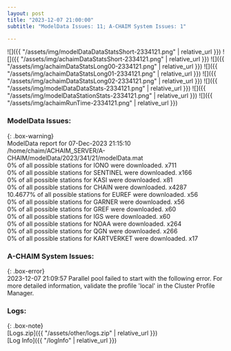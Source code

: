 ```yaml
---
layout: post
title: "2023-12-07 21:00:00"
subtitle: "ModelData Issues: 11; A-CHAIM System Issues: 1"

---
```


![]({{ "/assets/img/modelDataDataStatsShort-2334121.png" | relative_url }})
![]({{ "/assets/img/achaimDataStatsShort-2334121.png" | relative_url }})
![]({{ "/assets/img/achaimDataStatsLong00-2334121.png" | relative_url }})
![]({{ "/assets/img/achaimDataStatsLong01-2334121.png" | relative_url }})
![]({{ "/assets/img/achaimDataStatsLong02-2334121.png" | relative_url }})
![]({{ "/assets/img/modelDataDataStats-2334121.png" | relative_url }})
![]({{ "/assets/img/modelDataStationStats-2334121.png" | relative_url }})
![]({{ "/assets/img/achaimRunTime-2334121.png" | relative_url }})


### ModelData Issues:  
  
{: .box-warning}  
 ModelData report for 07-Dec-2023 21:15:10   
 /home/chaim/ACHAIM_SERVER/A-CHAIM/modelData/2023/341/21/modelData.mat   
 0% of all possible stations for IONO were downloaded. x711   
 0% of all possible stations for SENTINEL were downloaded. x166   
 0% of all possible stations for KASI were downloaded. x81   
 0% of all possible stations for CHAIN were downloaded. x4287   
 10.4677% of all possible stations for EUREF were downloaded. x56   
 0% of all possible stations for GARNER were downloaded. x56   
 0% of all possible stations for GREF were downloaded. x60   
 0% of all possible stations for IGS were downloaded. x60   
 0% of all possible stations for NOAA were downloaded. x264   
 0% of all possible stations for QGN were downloaded. x266   
 0% of all possible stations for KARTVERKET were downloaded. x17   
  
### A-CHAIM System Issues:  
  
{: .box-error}  
2023-12-07 21:09:57 Parallel pool failed to start with the following error. For more detailed information, validate the profile 'local' in the Cluster Profile Manager.  

### Logs:  
  
{: .box-note}  
[Logs.zip]({{ "/assets/other/logs.zip" | relative_url }})  
[Log Info]({{ "/logInfo" | relative_url }})  
